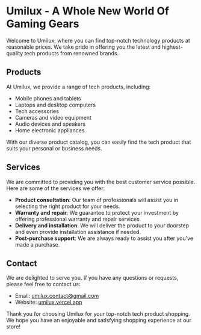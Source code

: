 # Umilux - A Whole New World Of Gaming Gears

Welcome to Umilux, where you can find top-notch technology products at reasonable prices. We take pride in offering you the latest and highest-quality tech products from renowned brands.

## Products

At Umilux, we provide a range of tech products, including:

- Mobile phones and tablets
- Laptops and desktop computers
- Tech accessories
- Cameras and video equipment
- Audio devices and speakers
- Home electronic appliances

With our diverse product catalog, you can easily find the tech product that suits your personal or business needs.

## Services

We are committed to providing you with the best customer service possible. Here are some of the services we offer:

- **Product consultation**: Our team of professionals will assist you in selecting the right product for your needs.
- **Warranty and repair**: We guarantee to protect your investment by offering professional warranty and repair services.
- **Delivery and installation**: We will deliver the product to your doorstep and even provide installation assistance if needed.
- **Post-purchase support**: We are always ready to assist you after you've made a purchase.

## Contact

We are delighted to serve you. If you have any questions or requests, please feel free to contact us:

- Email: umilux.contact@gmail.com
- Website: [umilux.vercel.app](umilux.vercel.app)

Thank you for choosing Umilux for your top-notch tech product shopping. We hope you have an enjoyable and satisfying shopping experience at our store!
